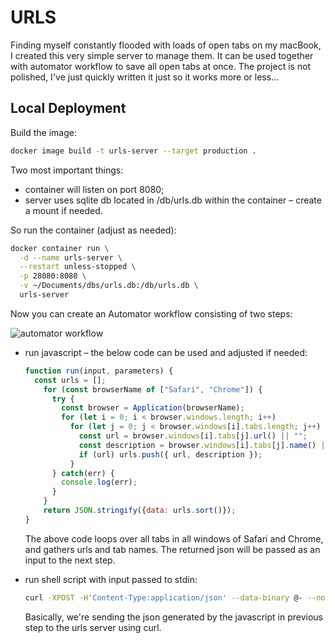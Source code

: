 # URLS

Finding myself constantly flooded with loads of open tabs on my macBook, I created this very simple server to manage them. It can be used together with automator workflow to save all open tabs at once. The project is not polished, I've just quickly written it just so it works more or less...

## Local Deployment

Build the image:

```bash
docker image build -t urls-server --target production .
```

Two most important things:

* container will listen on port 8080;
* server uses sqlite db located in /db/urls.db within the container – create a mount if needed.

So run the container (adjust as needed):

```bash
docker container run \
  -d --name urls-server \
  --restart unless-stopped \
  -p 28080:8080 \
  -v ~/Documents/dbs/urls.db:/db/urls.db \
  urls-server
```

Now you can create an Automator workflow consisting of two steps:

![automator workflow](img/automator.png)

* run javascript – the below code can be used and adjusted if needed:

  ```js
  function run(input, parameters) {
    const urls = [];
      for (const browserName of ["Safari", "Chrome"]) {
        try {
          const browser = Application(browserName);
          for (let i = 0; i < browser.windows.length; i++)
            for (let j = 0; j < browser.windows[i].tabs.length; j++) {
              const url = browser.windows[i].tabs[j].url() || "";
              const description = browser.windows[i].tabs[j].name() || "";
              if (url) urls.push({ url, description });
            }
        } catch(err) {
          console.log(err);
        }
      }
      return JSON.stringify({data: urls.sort()});
  }
  ```

  The above code loops over all tabs in all windows of Safari and Chrome, and gathers urls and tab names. The returned json will be passed as an input to the next step.

* run shell script with input passed to stdin:

  ```bash
  curl -XPOST -H'Content-Type:application/json' --data-binary @- --no-buffer http://localhost:28080/urls -H'Content-Type:application/json'
  ```

  Basically, we're sending the json generated by the javascript in previous step to the urls server using curl.
